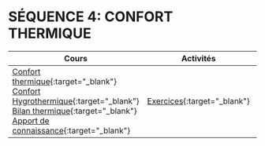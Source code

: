 # SÉQUENCE 4: **CONFORT THERMIQUE**

| Cours | Activités | Vidéos |
| -- | -- | -- |
| [Confort thermique](./cours/thermique_cours.md){:target="_blank"} <br/> [Confort Hygrothermique](./cours/ConfortHygrothermique.pdf){:target="_blank"} <br/> [Bilan thermique](./cours/bilan%20thermique.pdf){:target="_blank"} <br/> [Apport de connaissance](./cours/Apport_connaissance.pdf){:target="_blank"} |  [Exercices](./activites/thermique_exercices.md){:target="_blank"} | [Maison France5](./cours/video/Maison%20France%205%20-%20Dossier%20"Maison%20passive".mp4){:target="_blank"} <br/> [Cours PC thermique 1](./cours/video/Cours%20de%20Physique%20TS%20Transferts%20thermiques%205.2%20Convection,%20conduction,%20rayonnement..mp4){:target="_blank"} <br/> [Cours PC thermique 2](./cours/video/Cours%20de%20Physique%20TS%20Transferts%20thermiques%205.3%20Flux%20et%20résistance%20thermique..mp4){:target="_blank"} |

